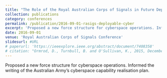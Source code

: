 ```yaml
---
title: "The Role of the Royal Australian Corps of Signals in Future Deployable Cyber-Warfare Capabilities"
collection: publications
category: conferences
permalink: /publication/2016-09-01-rasigs-deployable-cyber
excerpt: 'Proposed a new force structure for cyberspace operations. Informed the writing of the Australian Army’s cyberspace capability realisation plan.'
date: 2016-09-01
venue: 'Royal Australian Corps of Signals Conference'
slidesurl: #URL
# paperurl: 'https://ieeexplore.ieee.org/abstract/document/7408358'
# citation: "Ormrod, D., Turnbull, B. and O'Sullivan, K., 2015, December. System of systems cyber effects simulation ontology. In 2015 Winter Simulation Conference (WSC) (pp. 2475-2486). IEEE."
---
```


Proposed a new force structure for cyberspace operations. Informed the writing of the Australian Army’s cyberspace capability realisation plan.
